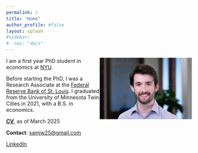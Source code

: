 ```yaml
---
permalink: /
title: "Home"
author_profile: #false
layout: splash
#sidebar:
#  nav: "docs"
---
```


<img style="float: right;" src="/assets/sjw.jpg" width="250">

I am a first year PhD student in economics at [NYU](https://as.nyu.edu/departments/econ.html). 

Before starting the PhD, I was a Research Associate at the [Federal Reserve Bank of St. Louis](https://research.stlouisfed.org/). I graduated from the University of Minnesota Twin Cities in 2021, with a B.S. in economics.

[**CV**](http://www.samueljordanwood.com/papers/sjw_cv_mar2025.pdf), as of March 2025

**Contact**:
<samjw25@gmail.com>


[LinkedIn](https://www.linkedin.com/in/samuel-asher-jordan-wood98/) 

